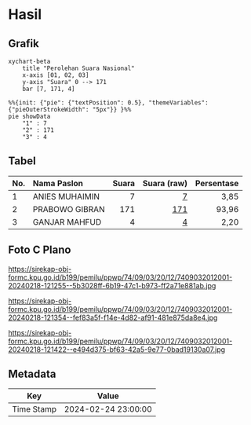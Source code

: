 # Hasil

## Grafik

```mermaid
xychart-beta
    title "Perolehan Suara Nasional"
    x-axis [01, 02, 03]
    y-axis "Suara" 0 --> 171
    bar [7, 171, 4]
```

```mermaid
%%{init: {"pie": {"textPosition": 0.5}, "themeVariables": {"pieOuterStrokeWidth": "5px"}} }%%
pie showData
    "1" : 7
    "2" : 171
    "3" : 4
```

## Tabel

| No. | Nama Paslon    | Suara | Suara (raw) | Persentase |
|:--- |:-------------- | -----:| -----------:| ----------:|
| 1   | ANIES MUHAIMIN | 7     | [7][p-1]    | 3,85       |
| 2   | PRABOWO GIBRAN | 171   | [171][p-2]  | 93,96      |
| 3   | GANJAR MAHFUD  | 4     | [4][p-3]    | 2,20       |


[p-1]: https://github.com/gigit-pemilu/pemilu-2024/blob/main/pilpres/hitung-suara/sub/74-sulawesi-tenggara/sub/09-konawe-utara/sub/03-langgikima/sub/2012-ngapa-inia/sub/001-tps/sub/paslon-1.txt
[p-2]: https://github.com/gigit-pemilu/pemilu-2024/blob/main/pilpres/hitung-suara/sub/74-sulawesi-tenggara/sub/09-konawe-utara/sub/03-langgikima/sub/2012-ngapa-inia/sub/001-tps/sub/paslon-2.txt
[p-3]: https://github.com/gigit-pemilu/pemilu-2024/blob/main/pilpres/hitung-suara/sub/74-sulawesi-tenggara/sub/09-konawe-utara/sub/03-langgikima/sub/2012-ngapa-inia/sub/001-tps/sub/paslon-3.txt

## Foto C Plano

https://sirekap-obj-formc.kpu.go.id/b199/pemilu/ppwp/74/09/03/20/12/7409032012001-20240218-121255--5b3028ff-6b19-47c1-b973-ff2a71e881ab.jpg

https://sirekap-obj-formc.kpu.go.id/b199/pemilu/ppwp/74/09/03/20/12/7409032012001-20240218-121354--fef83a5f-f14e-4d82-af91-481e875da8e4.jpg

https://sirekap-obj-formc.kpu.go.id/b199/pemilu/ppwp/74/09/03/20/12/7409032012001-20240218-121422--e494d375-bf63-42a5-9e77-0bad19130a07.jpg


## Metadata

| Key        | Value               |
| ---------- | ------------------- |
| Time Stamp | 2024-02-24 23:00:00 |




